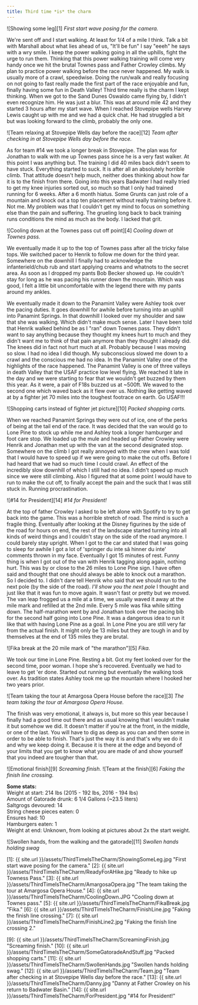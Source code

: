 ```yaml
---
title: Third time *is* the charm
---
```

![Showing some leg][1]
*First start wave posing for the camera.*

We're sent off and I start walking. At least for 1/4 of a mile I think. Talk a bit with Marshall about what lies ahead of us, "It'll be fun" I say "eeeh" he says with a wry smile. I keep the power walking going in all the uphills, fight the urge to run them. Thinking that this power walking training will come very handy once we hit the brutal Townes pass and Father Crowley climbs. My plan to practice power walking before the race never happened. My walk is usually more of a crawl, speedwise. Doing the run/walk and really focusing on not going to fast really made the first part of the race enjoyable and fun, finally having some fun in Death Valley! Third time really is the charm I kept thinking. When we got to the Sand Dunes Oswaldo came flying by, I didn't even recognize him. He was just a blur. This was at around mile 42 and they started 3 hours after my start wave. When I reached Stovepipe wells Harvey Lewis caught up with me and we had a quick chat. He had struggled a bit but was looking forward to the climb, probably the only one. 

![Team relaxing at Stovepipe Wells day before the race][12]
*Team after checking in at Stovepipe Wells day before the race.*

As for team #14 we took a longer break in Stovepipe. The plan was for Jonathan to walk with me up Townes pass since he is a very fast walker. At this point I was anything but. The training I did 40 miles back didn't seem to have stuck. Everything started to suck. It is after all an absolutely horrible climb. That attitude doesn't help much, neither does thinking about how far it is to the finish from there. Going into this years Badwater I had really tried to get my knee injuries sorted out, so much so that I only had trained running for 6 weeks. After a 6 month hiatus. Some Grunts can just role of a mountain and knock out a top ten placement without really training before it. Not me. My problem was that I couldn't get my mind to focus on something else than the pain and suffering.  The grueling long back to back training runs conditions the mind as much as the body. I lacked that grit.

![Cooling down at the Townes pass cut off point][4]
*Cooling down at Townes pass.*

We eventually made it up to the top of Townes pass after all the tricky false tops. We switched pacer to Henrik to follow me down for the third year. Somewhere on the downhill I finally had to acknowledge the infanterield/chub rub and start applying creams and whatnots to the secret area. As soon as I dropped my pants Bob Becker showed up. He couldn't stay for long as he was pacing his runner down the mountain. Which was good, I felt a little bit uncomfortable with the legend there with my pants around my ankles.

We eventually made it down to the Panamint Valley were Ashley took over the pacing duties. It goes downhill for awhile before turning into an uphill into Panamint Springs. In that downhill I looked over my shoulder and saw that she was walking. Which didn't make much sense. Later I have been told that Henrik walked behind be as I "ran" down Townes pass. They didn't want to say anything because they thought my knees hurt to much and they didn't want me to think of that pain anymore than they thought I already did. The knees did in fact not hurt much at all. Probably because I was moving so slow. I had no idea I did though. My subconscious slowed me down to a crawl and the conscious me had no idea. 
In the Panamint Valley one of the highlights of the race happened. The Panamint Valley is one of three valleys in death Valley that the USAF practice low level flying. We reached it late in the day and we were starting to fear that we wouldn't get buzzed by them this year. As it were, a pair of F18s buzzed us at ~500ft. We waved to the second one which waved back as it flew over us. Nothing like getting waved at by a fighter jet 70 miles into the toughest footrace on earth. Go USAF!!! 

![Shopping carts instead of fighter jet picture][10] 
*Packed shopping carts.*

When we reached Panamint Springs they were out of ice, one of the perks of being at the tail end of the race. It was decided that the van would go to Lone Pine to stock up while me and Ashley took a longer hamburger and foot care stop. We loaded up the mule and headed up Father Crowley were Henrik and Jonathan met up with the van at the second designated stop. Somewhere on the climb I got really annoyed with the crew when I was told that I would have to speed up if we were going to make the cut offs. Before I had heard that we had so much time I could crawl. An effect of the incredibly slow downhill of which I still had no idea. I didn't speed up much since we were still climbing. Also I figured that at some point I would have to run to make the cut off, to finally accept the pain and the suck that I was still stuck in. Running procrastination. 

![#14 for President][14] 
*#14 for President!*

At the top of father Crowley I asked to be left alone with Spotify to try to get back into the game. This was a horrible stretch of road. The mind is such a fragile thing. Eventually after looking at the Disney figurines by the side of the road for hours on end, the rest of the landscape started turning into all kinds of weird things and I couldn't stay on the side of the road anymore. I could barely stay upright. When I got to the car and stated that I was going to sleep for awhile I got a lot of 'springer du inte s&acirc; hinner du inte' comments thrown in my face. Eventually I got 15 minutes of rest. Funny thing is when I got out of the van with Henrik tagging along again, nothing hurt. This was by or close to the 26 miles to Lone Pine sign. I have often said and thought that one should always be able to knock out a marathon. So I decided to. I didn't dare tell Henrik who said that we should run to the next pole (by the side of the road). _I'll show you the next pole_ I thought and just like that it was fun to move again. It wasn't fast or pretty but we moved. The van leap frogged us a mile at a time, we usually waved it away at the mile mark and refilled at the 2nd mile. Every 5 mile was fika while sitting down. The half-marathon went by and Jonathan took over the pacing bib for the second half going into Lone Pine. It was a dangerous idea to run it like that with having Lone Pine as a goal. In Lone Pine you are still very far from the actual finish. It might only be 13 miles but they are tough in and by themselves at the end of 135 miles they are brutal.

 ![Fika break at the 20 mile mark of "the marathon"][5] 
 *Fika.* 

We took our time in Lone Pine. Resting a bit. Got my feet looked over for the second time, poor woman. I hope she's recovered. Eventually we had to leave to get 'er done. Started out running but eventually the walking took over. As tradition states Ashley took me up the mountain where I hooked her two years prior. 

![Team taking the tour at Amargosa Opera House before the race][3] 
*The team taking the tour at Amargosa Opera House.*

The finish was very emotional, it always is, but more so this year because I finally had a good time out there and as usual knowing that I wouldn't make it but somehow we did. It doesn't matter if you're at the front, in the middle, or one of the last. You will have to dig as deep as you can and then some in order to be able to finish. That's just the way it is and that's why we do it and why we keep doing it. Because it is there at the edge and beyond of your limits that you get to know what you are made of and show yourself that you indeed are tougher than that.

![Emotional finish][9] 
*Screaming finish.*
![Team at the finish][6] 
*Faking the finish line crossing.*

**Some stats:**  
Weight at start: 214 lbs (2015 - 192 lbs, 2016 - 194 lbs)  
Amount of Gatorade drunk: 6 1/4 Gallons (~23.5 liters)  
Saltgrogs devoured: 14  
String cheese pieces eaten: 0   
Ensures had: 10  
Hamburgers eaten: 1  
Weight at end: Unknown, from looking at pictures about 2x the start weight.  

![Swollen hands, from the walking and the gatorade][11]
*Swollen hands holding swag*

[1]: {{ site.url }}/assets/ThirdTimeIsTheCharm/ShowingSomeLeg.jpg "First start wave posing for the camera."
[2]: {{ site.url }}/assets/ThirdTimeIsTheCharm/ReadyForAHike.jpg "Ready to hike up Towness Pass." 
[3]: {{ site.url }}/assets/ThirdTimeIsTheCharm/AmargosaOpera.jpg "The team taking the tour at Amargosa Opera House."
[4]: {{ site.url }}/assets/ThirdTimeIsTheCharm/CoolingDown.JPG "Cooling down at Townes pass."
[5]: {{ site.url }}/assets/ThirdTimeIsTheCharm/FikaBreak.jpg "Fika."
[6]: {{ site.url }}/assets/ThirdTimeIsTheCharm/FinishLine.jpg "Faking the finish line crossing."
[7]: {{ site.url }}/assets/ThirdTimeIsTheCharm/FinishLine2.jpg "Faking the finish line crossing 2."

[9]: {{ site.url }}/assets/ThirdTimeIsTheCharm/ScreamingFinish.jpg "Screaming finish."
[10]: {{ site.url }}/assets/ThirdTimeIsTheCharm/SomeGatoradeAndStuff.jpg "Packed shopping carts."
[11]: {{ site.url }}/assets/ThirdTimeIsTheCharm/SwollenHands.jpg "Swollen hands holding swag."
[12]: {{ site.url }}/assets/ThirdTimeIsTheCharm/Team.jpg "Team after checking in at Stovepipe Wells day before the race."
[13]: {{ site.url }}/assets/ThirdTimeIsTheCharm/Danny.jpg "Danny at Father Crowley on his return to Badwater Basin."
[14]: {{ site.url }}/assets/ThirdTimeIsTheCharm/ForPresident.jpg "\#14 for President!"

